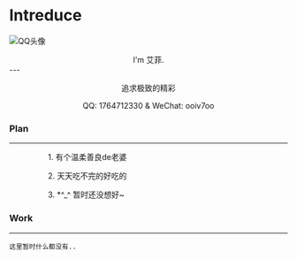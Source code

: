 # Intreduce
 ![QQ头像](https://q1.qlogo.cn/g?b=qq&nk=1764712330&s=640)
 <center>I'm 艾菲.</center>
 ---
 <div style="text-align:center">
 <div id="hitokoto" ><p id="hitokoto_text">追求极致的精彩</p></div>
 <script>
  var xhr = new XMLHttpRequest();
  xhr.open('get', 'https://v1.hitokoto.cn');
  xhr.onreadystatechange = function () {
    if (xhr.readyState === 4) {
      var data = JSON.parse(xhr.responseText);
      var hitokoto = document.getElementById('hitokoto_text');
      hitokoto.innerText = data.hitokoto;
    }
  }
  xhr.send();
</script>
 
 <tr>
  <th>QQ: </th>
  <td>1764712330</td>
  <tr>&</tr>
  <th>WeChat: </th>
  <td>ooiv7oo</td>
 </tr>
 </div>
 
 
### Plan
---
<div style="text-indent:5em;">
 <p>1. 有个温柔善良de老婆</p>
 <p>2. 天天吃不完的好吃的</p>
 <p>3. *^_^ 暂时还没想好~</p>
</div>

### Work
---

```123
这里暂时什么都没有..
```
<script>
  window.onload=function() {
     document.querySelector("head > title").innerText='AIFREE|HOMEPAGE';
     document.querySelector("body > header > h1").innerText='W e l c o m e !';
     document.querySelector("#content > footer > span").innerHTML="'<p>
< a href="https://www.upyun.com/?utm_source=lianmeng&utm_medium=referral" target="_blank" rel="nofollow">
< img src="https://cdn.jsdelivr.net/gh/ooiv7oo/ling@gh-pages/assets/images/UpYun.png" style="width:50px">
'+'┊'+'
< a href="https://dash.cloudflare.com" target="_blank" rel="nofollow">
< img src="https://cdn.jsdelivr.net/gh/ooiv7oo/ling@gh-pages/assets/images/CloudFlare.png" style="width:50px">
'+'┊'+'
< a href="https://github.com" target="_blank" rel="nofollow">
< img src="https://cdn.jsdelivr.net/gh/ooiv7oo/ling@gh-pages/assets/images/GitHub.png" style="width:50px">
</p>'";
   };
</script>
<style>
#content > p > img{
   display: block;
   width: 150px;
   margin-left: auto;
   margin-right: auto;
   border: 1px solid white;
   border-radius: 50%;
   height: auto;
  }
</style>
